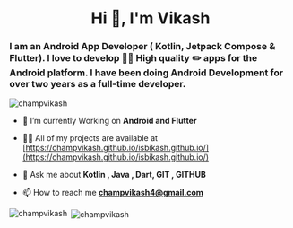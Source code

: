 <h1 align="center">Hi 👋, I'm Vikash</h1>
<h3 align="centre">I am an Android App Developer ( Kotlin, Jetpack Compose & Flutter). I love to develop 👨‍💻 High quality ✏️ apps for the Android platform. I have been doing Android Development for over two years as a  full-time developer. </h3>

<p align="left"> <img src="https://komarev.com/ghpvc/?username=champvikash&label=Profile%20views&color=0e75b6&style=flat" alt="champvikash" /> </p>

- 🌱 I’m currently Working on **Android and Flutter**

- 👨‍💻 All of my projects are available at [https://champvikash.github.io/isbikash.github.io/](https://champvikash.github.io/isbikash.github.io/)

- 💬 Ask me about **Kotlin , Java , Dart, GIT , GITHUB**

- 📫 How to reach me **champvikash4@gmail.com**


<p><img align="left" src="https://github-readme-stats.vercel.app/api/top-langs?username=champvikash&show_icons=true&locale=en&layout=compact" alt="champvikash" /></p>

<p>&nbsp;<img align="center" src="https://github-readme-stats.vercel.app/api?username=champvikash&show_icons=true&locale=en" alt="champvikash" /></p>


